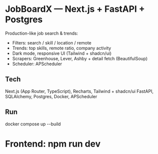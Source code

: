 # JobBoardX — Next.js + FastAPI + Postgres

Production-like job search & trends:
- Filters: search / skill / location / remote
- Trends: top skills, remote ratio, company activity
- Dark mode, responsive UI (Tailwind + shadcn/ui)
- Scrapers: Greenhouse, Lever, Ashby + detail fetch (BeautifulSoup)
- Scheduler: APScheduler

## Tech
Next.js (App Router, TypeScript), Recharts, Tailwind + shadcn/ui
FastAPI, SQLAlchemy, Postgres, Docker, APScheduler

## Run
docker compose up --build
# Frontend: npm run dev
